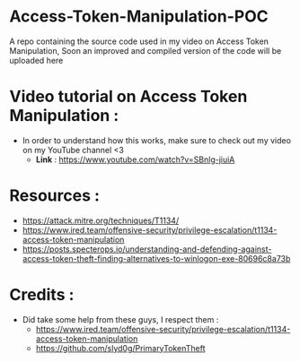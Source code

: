# Access-Token-Manipulation-POC
A repo containing the source code used in my video on Access Token Manipulation, Soon an improved and compiled version of the code will be uploaded here

# Video tutorial on Access Token Manipulation :

- In order to understand how this works, make sure to check out my video on my YouTube channel <3
  - **Link** : https://www.youtube.com/watch?v=SBnlg-jiuiA

# Resources : 
  - https://attack.mitre.org/techniques/T1134/
  - https://www.ired.team/offensive-security/privilege-escalation/t1134-access-token-manipulation
  - https://posts.specterops.io/understanding-and-defending-against-access-token-theft-finding-alternatives-to-winlogon-exe-80696c8a73b

# Credits : 
  - Did take some help from these guys, I respect them : 
    - https://www.ired.team/offensive-security/privilege-escalation/t1134-access-token-manipulation
    - https://github.com/slyd0g/PrimaryTokenTheft
